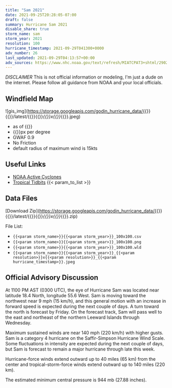 ```yaml
---
title: "Sam 2021"
date: 2021-09-25T20:28:05-07:00
draft: false
summary: Hurricane Sam 2021
disable_share: true
storm_name: sam
storm_year: 2021
resolution: 100
hurricane_timestamp: 2021-09-29T041300+0000
adv_number: 26
last_updated: 2021-09-29T04:13:57+00:00
adv_sources: https://www.nhc.noaa.gov/text/refresh/MIATCPAT3+shtml/290233.shtml;https://www.nhc.noaa.gov/refresh/graphics_at3+shtml/023545.shtml?cone
---
```

*DISCLAIMER* This is not official information or modeling, I'm just a dude on the internet.  Please follow all guidance from NOAA and your local officials.

## Windfield Map
![gis_img](https://storage.googleapis.com/godin_hurricane_data/{{<param storm_name>}}{{<param storm_year>}}/latest/{{<param storm_name>}}{{<param storm_year>}}_{{<param resolution>}}x{{<param resolution>}}_{{<param hurricane_timestamp>}}.jpeg)

- as of {{<param last_updated>}}
- {{<param resolution>}}px per degree
- GWAF 0.9
- No Friction
- default radius of maximum wind is 15kts

## Useful Links
- [NOAA Active Cyclones](https://www.nhc.noaa.gov/)
- [Tropical Tidbits](https://www.tropicaltidbits.com/storminfo/)
{{< param_to_list >}}

## Data Files
[Download Zip](https://storage.googleapis.com/godin_hurricane_data/{{<param storm_name>}}{{<param storm_year>}}/latest/{{<param storm_name>}}{{<param storm_year>}}_{{<param resolution>}}x{{<param resolution>}}_{{<param hurricane_timestamp>}}.zip)

File List:
- `{{<param storm_name>}}{{<param storm_year>}}_100x100.csv`
- `{{<param storm_name>}}{{<param storm_year>}}_100x100.png`
- `{{<param storm_name>}}{{<param storm_year>}}_100x100.wld`
- `{{<param storm_name>}}{{<param storm_year>}}_{{<param resolution>}}x{{<param resolution>}}_{{<param hurricane_timestamp>}}.jpeg`


## Official Advisory Discussion
At 1100 PM AST (0300 UTC), the eye of Hurricane Sam was located 
near latitude 18.4 North, longitude 55.6 West. Sam is moving toward
the northwest near 9 mph (15 km/h), and this general motion with an 
increase in forward speed is expected during the next couple of 
days.  A turn toward the north is forecast by Friday.  On the 
forecast track, Sam will pass well to the east and northeast of 
the northern Leeward Islands through Wednesday.
 
Maximum sustained winds are near 140 mph (220 km/h) with higher
gusts.  Sam is a category 4 hurricane on the Saffir-Simpson
Hurricane Wind Scale.  Some fluctuations in intensity are expected
during the next couple of days, but Sam is forecast to remain a
major hurricane through late this week.
 
Hurricane-force winds extend outward up to 40 miles (65 km) from the
center and tropical-storm-force winds extend outward up to 140 miles
(220 km).
 
The estimated minimum central pressure is 944 mb (27.88 inches).